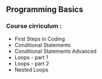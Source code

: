 ## Programming Basics

### Course cirriculum :

- First Steps in Coding
- Conditional Statements
- Conditional Statements Advanced
- Loops - part 1
- Loops - part 2
- Nested Loops